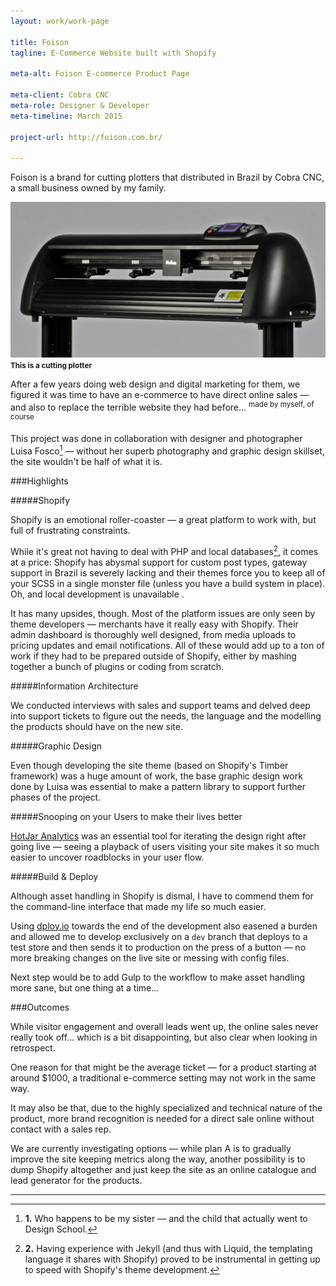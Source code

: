 ```yaml
---
layout: work/work-page

title: Foison
tagline: E-Commerce Website built with Shopify

meta-alt: Foison E-commerce Product Page

meta-client: Cobra CNC
meta-role: Designer & Developer
meta-timeline: March 2015

project-url: http://foison.com.br/

---
```


Foison is a brand for cutting plotters that distributed in Brazil by Cobra CNC, a small business owned by my family.

![This is a cutting plotter](/assets/images/work/foison/plotter.jpg)
<small><strong>This is a cutting plotter</strong></small>

After a few years doing web design and digital marketing for them, we figured it was time to have an e-commerce to have direct online sales — and also to replace the terrible website they had before... <sup>made by myself, of course</sup>

This project was done in collaboration with designer and photographer Luisa Fosco[^1] — without her superb photography and graphic design skillset, the site wouldn't be half of what it is.

###Highlights

#####Shopify

Shopify is an emotional roller-coaster — a great platform to work with, but full of frustrating constraints.

While it's great not having to deal with PHP and local databases[^2], it comes at a price: Shopify has abysmal support for custom post types, gateway support in Brazil is severely lacking and their themes force you to keep all of your SCSS in a single monster file (unless you have a build system in place). Oh, and local development is unavailable <i class="twa twa-grin"></i>.

It has many upsides, though. Most of the platform issues are only seen by theme developers — merchants have it really easy with Shopify. Their admin dashboard is thoroughly well designed, from media uploads to pricing updates and email notifications. All of these would add up to a ton of work if they had to be prepared outside of Shopify, either by mashing together a bunch of plugins or coding from scratch.

#####Information Architecture

We conducted interviews with sales and support teams and delved deep into support tickets to figure out the needs, the language and the modelling the products should have on the new site.

#####Graphic Design

Even though developing the site theme (based on Shopify's Timber framework) was a huge amount of work, the base graphic design work done by Luisa was essential to make a pattern library to support further phases of the project.

#####Snooping on your Users to make their lives better

[HotJar Analytics](http://hotjar.com/) was an essential tool for iterating the design right after going live — seeing a playback of users visiting your site makes it so much easier to uncover roadblocks in your user flow. 

#####Build & Deploy

Although asset handling in Shopify is dismal, I have to commend them for the command-line interface that made my life so much easier. 

Using [dploy.io](http://dploy.io/) towards the end of the development also easened a burden and allowed me to develop exclusively on a `dev` branch that deploys to a test store and then sends it to production on the press of a button — no more breaking changes on the live site or messing with config files. 

Next step would be to add Gulp to the workflow to make asset handling more sane, but one thing at a time...

###Outcomes

While visitor engagement and overall leads went up, the online sales never really took off... which is a bit disappointing, but also clear when looking in retrospect.

One reason for that might be the average ticket — for a product starting at around $1000, a traditional e-commerce setting may not work in the same way. 

It may also be that, due to the highly specialized and technical nature of the product, more brand recognition is needed for a direct sale online without contact with a sales rep.

We are currently investigating options — while plan A is to gradually improve the site keeping metrics along the way, another possibility is to dump Shopify altogether and just keep the site as an online catalogue and lead generator for the products.

---

[^1]: **1.​** Who happens to be my sister — and the child that actually went to Design School.

[^2]: **2.** Having experience with Jekyll (and thus with Liquid, the templating language it shares with Shopify) proved to be instrumental in getting up to speed with Shopify's theme development. 